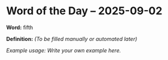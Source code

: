 # Word of the Day – 2025-09-02

**Word:** fifth

**Definition:** _(To be filled manually or automated later)_

*Example usage:* _Write your own example here._
